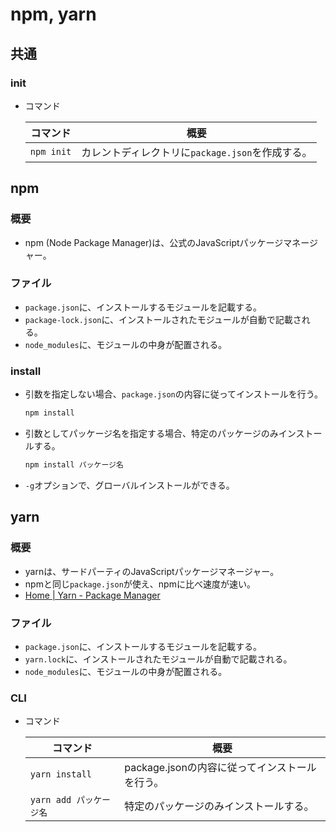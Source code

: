 # npm, yarn

## 共通

### init

- コマンド

  |コマンド|概要|
  |---|---|
  |`npm init`|カレントディレクトリに`package.json`を作成する。|

## npm

### 概要

- npm (Node Package Manager)は、公式のJavaScriptパッケージマネージャー。

### ファイル

- `package.json`に、インストールするモジュールを記載する。
- `package-lock.json`に、インストールされたモジュールが自動で記載される。
- `node_modules`に、モジュールの中身が配置される。

### install

- 引数を指定しない場合、`package.json`の内容に従ってインストールを行う。

  ```bash
  npm install
  ```

- 引数としてパッケージ名を指定する場合、特定のパッケージのみインストールする。

  ```bash
  npm install パッケージ名
  ```

- `-g`オプションで、グローバルインストールができる。

## yarn

### 概要

- yarnは、サードパーティのJavaScriptパッケージマネージャー。
- npmと同じ`package.json`が使え、npmに比べ速度が速い。
- [Home | Yarn - Package Manager](https://yarnpkg.com)

### ファイル

- `package.json`に、インストールするモジュールを記載する。
- `yarn.lock`に、インストールされたモジュールが自動で記載される。
- `node_modules`に、モジュールの中身が配置される。

### CLI

- コマンド

  |コマンド|概要|
  |---|---|
  |`yarn install`|package.jsonの内容に従ってインストールを行う。|
  |`yarn add パッケージ名`|特定のパッケージのみインストールする。|
